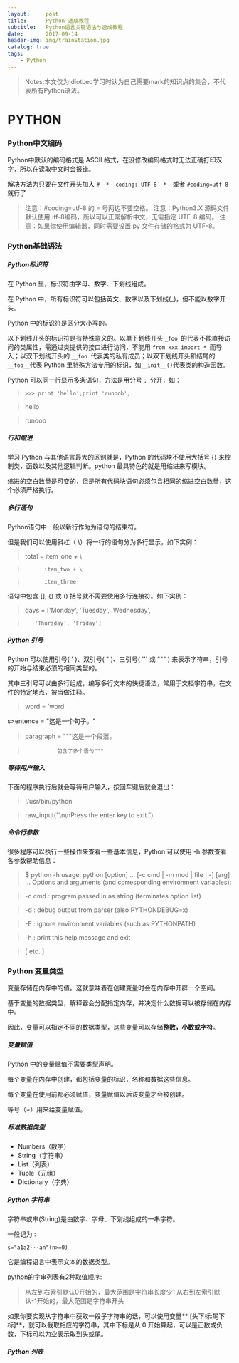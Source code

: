 ```yaml
---
layout:     post
title:      Python 速成教程
subtitle:   Python语言关键语法与速成教程
date:       2017-09-14
header-img: img/trainStation.jpg
catalog: true
tags:
    - Python
---
```


>Notes:本文仅为IdiotLeo学习时认为自己需要mark的知识点的集合，不代表所有Python语法。

# PYTHON

### Python中文编码

Python中默认的编码格式是 ASCII 格式，在没修改编码格式时无法正确打印汉字，所以在读取中文时会报错。

解决方法为只要在文件开头加入 `# -*- coding: UTF-8 -*- `或者 `#coding=utf-8` 就行了 

>注意：#coding=utf-8 的 = 号两边不要空格。
>注意：Python3.X 源码文件默认使用utf-8编码，所以可以正常解析中文，无需指定 UTF-8 编码。
>注意：如果你使用编辑器，同时需要设置 py 文件存储的格式为 UTF-8。

### Python基础语法

##### Python标识符

在 Python 里，标识符由字母、数字、下划线组成。

在 Python 中，所有标识符可以包括英文、数字以及下划线(_)，但不能以数字开头。

Python 中的标识符是区分大小写的。

以下划线开头的标识符是有特殊意义的。以单下划线开头 `_foo `的代表不能直接访问的类属性，需通过类提供的接口进行访问，不能用 `from xxx import * `而导入；以双下划线开头的 `__foo `代表类的私有成员；以双下划线开头和结尾的` __foo__ `代表 Python 里特殊方法专用的标识，如` __init__() `代表类的构造函数。

Python 可以同一行显示多条语句，方法是用分号 `; `分开，如：

> `>>> print 'hello';print 'runoob';`

> hello

> runoob

##### 行和缩进

学习 Python 与其他语言最大的区别就是，Python 的代码块不使用大括号 {} 来控制类，函数以及其他逻辑判断。python 最具特色的就是用缩进来写模块。

缩进的空白数量是可变的，但是所有代码块语句必须包含相同的缩进空白数量，这个必须严格执行。

##### 多行语句

Python语句中一般以新行作为为语句的结束符。

但是我们可以使用斜杠（ \）将一行的语句分为多行显示，如下实例：

>total = item_one + \

>           item_two + \

>           item_three

语句中包含 [], {} 或 () 括号就不需要使用多行连接符。如下实例：
>days = ['Monday', 'Tuesday', 'Wednesday',

>        'Thursday', 'Friday']

##### Python 引号

Python 可以使用引号( ' )、双引号( " )、三引号( ''' 或 """ ) 来表示字符串，引号的开始与结束必须的相同类型的。

其中三引号可以由多行组成，编写多行文本的快捷语法，常用于文档字符串，在文件的特定地点，被当做注释。

>word = 'word'

s>entence = "这是一个句子。"

>paragraph = """这是一个段落。

>               包含了多个语句"""

##### 等待用户输入

下面的程序执行后就会等待用户输入，按回车键后就会退出：

> !/usr/bin/python

>

>raw_input("\n\nPress the enter key to exit.")

##### 命令行参数

很多程序可以执行一些操作来查看一些基本信息，Python 可以使用 -h 参数查看各参数帮助信息：

>$ python -h 
>usage: python [option] ... [-c cmd | -m mod | file | -] [arg] ... Options and arguments (and corresponding environment variables): 

>-c cmd : program passed in as string (terminates option list) 

>-d     : debug output from parser (also PYTHONDEBUG=x) 

>-E     : ignore environment variables (such as PYTHONPATH) 

>-h     : print this help message and exit 
 
>[ etc. ] 

### Python 变量类型

变量存储在内存中的值。这就意味着在创建变量时会在内存中开辟一个空间。

基于变量的数据类型，解释器会分配指定内存，并决定什么数据可以被存储在内存中。

因此，变量可以指定不同的数据类型，这些变量可以存储**整数，小数或字符**。

##### 变量赋值

Python 中的变量赋值不需要类型声明。

每个变量在内存中创建，都包括变量的标识，名称和数据这些信息。

每个变量在使用前都必须赋值，变量赋值以后该变量才会被创建。

等号（=）用来给变量赋值。

##### 标准数据类型

- Numbers（数字）
- String（字符串）
- List（列表）
- Tuple（元组）
- Dictionary（字典）

##### Python 字符串

字符串或串(String)是由数字、字母、下划线组成的一串字符。

一般记为 :

`s="a1a2···an"(n>=0)`

它是编程语言中表示文本的数据类型。 

python的字串列表有2种取值顺序:

>从左到右索引默认0开始的，最大范围是字符串长度少1
>从右到左索引默认-1开始的，最大范围是字符串开头

如果你要实现从字符串中获取一段子字符串的话，可以使用变量** [头下标:尾下标]**，就可以截取相应的字符串，其中下标是从 0 开始算起，可以是正数或负数，下标可以为空表示取到头或尾。
 
##### Python 列表
